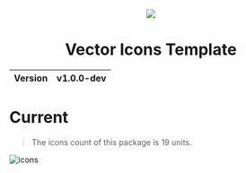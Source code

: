 <div align="center">
  <img src="https://github.com/user-attachments/assets/70bf9dc7-bda8-47bd-9b68-c2dfe553bab1">
  <h1>Vector Icons Template</h1>
  <table>
        <thead>
          <tr>
            <th>Version</th>
            <th>v1.0.0-dev</th>
          </tr>
        </tbody>
    </table>
</div>

# Current
> The icons count of this package is 19 units.

![icons](https://github.com/user-attachments/assets/8094132a-1b9e-4c9c-a6bf-f60f0bf20881)
